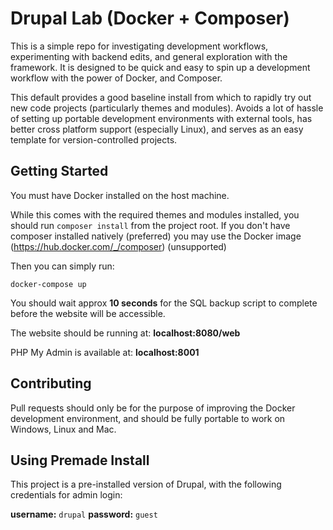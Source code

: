 # Drupal Lab (Docker + Composer)

This is a simple repo for investigating development workflows, experimenting with backend edits, and general exploration with the framework. It is designed to be quick and easy to spin up a development workflow with the power of Docker, and Composer.

This default provides a good baseline install from which to rapidly try out new code projects (particularly themes and modules). Avoids a lot of hassle of setting up portable development environments with external tools, has better cross platform support (especially Linux), and serves as an easy template for version-controlled projects.

## Getting Started

You must have Docker installed on the host machine.

While this comes with the required themes and modules installed, you should run `composer install` from the project root. 
If you don't have composer installed natively (preferred) you may use the Docker image (https://hub.docker.com/_/composer) (unsupported)

Then you can simply run:

`docker-compose up`

You should wait approx **10 seconds** for the SQL backup script to complete before the website will be accessible.

The website should be running at: **localhost:8080/web**

PHP My Admin is available at: **localhost:8001**


## Contributing

Pull requests should only be for the purpose of improving the Docker development environment, and should be fully portable to work on Windows, Linux and Mac.

## Using Premade Install

This project is a pre-installed version of Drupal, with the following credentials for admin login:

**username:** `drupal` **password:** `guest`
